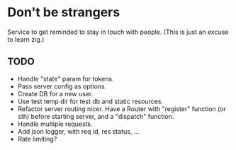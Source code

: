 # Don't be strangers

Service to get reminded to stay in touch with people.
(This is just an excuse to learn zig.)

## TODO
- Handle "state" param for tokens.
- Pass server config as options.
- Create DB for a new user.
- Use test temp dir for test db and static resources.
- Refactor server routing nicer. Have a Router with "register" function (or sth) before starting server, and a "dispatch" function.
- Handle multiple requests.
- Add json logger, with req id, res status, ...
- Rate limiting?
